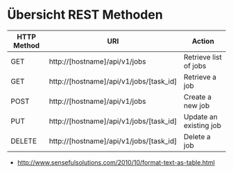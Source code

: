 # Übersicht REST Methoden

| HTTP Method |                  URI                    |         Action          |
|-------------|-----------------------------------------|-------------------------|
| GET         | http://[hostname]/api/v1/jobs           | Retrieve list of jobs   |
| GET         | http://[hostname]/api/v1/jobs/[task_id] | Retrieve a job          |
| POST        | http://[hostname]/api/v1/jobs           | Create a new job        |
| PUT         | http://[hostname]/api/v1/jobs/[task_id] | Update an existing job  |
| DELETE      | http://[hostname]/api/v1/jobs/[task_id] | Delete a job            |

 * http://www.sensefulsolutions.com/2010/10/format-text-as-table.html
